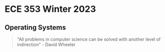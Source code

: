 # ECE 353 Winter 2023
## Operating Systems

>"All problems in computer science can be solved with another level of indirection" - David Wheeler


